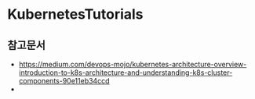 # KubernetesTutorials
















## 참고문서

- https://medium.com/devops-mojo/kubernetes-architecture-overview-introduction-to-k8s-architecture-and-understanding-k8s-cluster-components-90e11eb34ccd
- 